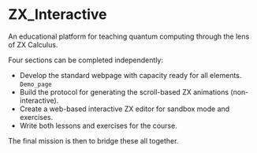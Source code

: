 # ZX_Interactive
An educational platform for teaching quantum computing through the lens of ZX Calculus.

Four sections can be completed independently:
- Develop the standard webpage with capacity ready for all elements. `Demo_page`
- Build the protocol for generating the scroll-based ZX animations (non-interactive).
- Create a web-based interactive ZX editor for sandbox mode and exercises.
- Write both lessons and exercises for the course.

The final mission is then to bridge these all together.
